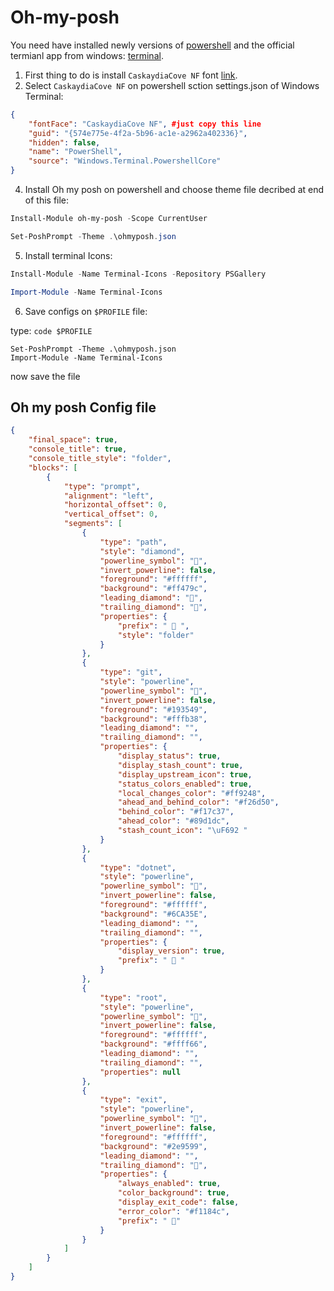 # Oh-my-posh

You need have installed newly versions of [powershell](https://docs.microsoft.com/pt-br/powershell/scripting/install/installing-powershell-core-on-windows) and the official termianl app from windows: [terminal](https://www.microsoft.com/pt-br/p/windows-terminal/9n0dx20hk701?activetab=pivot:overviewtab).

1. First thing to do is install `CaskaydiaCove NF` font [link](https://github.com/ryanoasis/nerd-fonts/releases/download/v2.1.0/CascadiaCode.zip?WT.mc_id=-blog-scottha).
2. Select `CaskaydiaCove NF` on powershell sction settings.json of Windows Terminal:
```json
{
    "fontFace": "CaskaydiaCove NF", #just copy this line
    "guid": "{574e775e-4f2a-5b96-ac1e-a2962a402336}",
    "hidden": false,
    "name": "PowerShell",
    "source": "Windows.Terminal.PowershellCore"
}
```
4. Install Oh my posh on powershell and choose theme file decribed at end of this file:

```powershell
Install-Module oh-my-posh -Scope CurrentUser

Set-PoshPrompt -Theme .\ohmyposh.json
```
5. Install terminal Icons:

```powershell
Install-Module -Name Terminal-Icons -Repository PSGallery

Import-Module -Name Terminal-Icons
```
6. Save configs on `$PROFILE` file:

type: `code $PROFILE`

```
Set-PoshPrompt -Theme .\ohmyposh.json
Import-Module -Name Terminal-Icons
```

now save the file

## Oh my posh Config file
```json
{
    "final_space": true,
    "console_title": true,
    "console_title_style": "folder",
    "blocks": [
        {
            "type": "prompt",
            "alignment": "left",
            "horizontal_offset": 0,
            "vertical_offset": 0,
            "segments": [
                {
                    "type": "path",
                    "style": "diamond",
                    "powerline_symbol": "",
                    "invert_powerline": false,
                    "foreground": "#ffffff",
                    "background": "#ff479c",
                    "leading_diamond": "",
                    "trailing_diamond": "",
                    "properties": {
                        "prefix": "  ",
                        "style": "folder"
                    }
                },
                {
                    "type": "git",
                    "style": "powerline",
                    "powerline_symbol": "",
                    "invert_powerline": false,
                    "foreground": "#193549",
                    "background": "#fffb38",
                    "leading_diamond": "",
                    "trailing_diamond": "",
                    "properties": {
                        "display_status": true,
                        "display_stash_count": true,
                        "display_upstream_icon": true,
                        "status_colors_enabled": true,
                        "local_changes_color": "#ff9248",
                        "ahead_and_behind_color": "#f26d50",
                        "behind_color": "#f17c37",
                        "ahead_color": "#89d1dc",
                        "stash_count_icon": "\uF692 "
                    }
                },
                {
                    "type": "dotnet",
                    "style": "powerline",
                    "powerline_symbol": "",
                    "invert_powerline": false,
                    "foreground": "#ffffff",
                    "background": "#6CA35E",
                    "leading_diamond": "",
                    "trailing_diamond": "",
                    "properties": {
                        "display_version": true,
                        "prefix": "  "
                    }
                },
                {
                    "type": "root",
                    "style": "powerline",
                    "powerline_symbol": "",
                    "invert_powerline": false,
                    "foreground": "#ffffff",
                    "background": "#ffff66",
                    "leading_diamond": "",
                    "trailing_diamond": "",
                    "properties": null
                },
                {
                    "type": "exit",
                    "style": "powerline",
                    "powerline_symbol": "",
                    "invert_powerline": false,
                    "foreground": "#ffffff",
                    "background": "#2e9599",
                    "leading_diamond": "",
                    "trailing_diamond": "",
                    "properties": {
                        "always_enabled": true,
                        "color_background": true,
                        "display_exit_code": false,
                        "error_color": "#f1184c",
                        "prefix": " "
                    }
                }
            ]
        }
    ]
}
```
